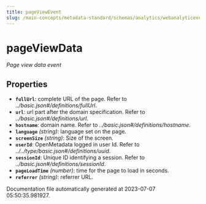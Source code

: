 ```yaml
---
title: pageViewEvent
slug: /main-concepts/metadata-standard/schemas/analytics/webanalyticeventtype/pageviewevent
---
```


# pageViewData

*Page view data event*

## Properties

- **`fullUrl`**: complete URL of the page. Refer to *../basic.json#/definitions/fullUrl*.
- **`url`**: url part after the domain specification. Refer to *../basic.json#/definitions/url*.
- **`hostname`**: domain name. Refer to *../basic.json#/definitions/hostname*.
- **`language`** *(string)*: language set on the page.
- **`screenSize`** *(string)*: Size of the screen.
- **`userId`**: OpenMetadata logged in user Id. Refer to *../../type/basic.json#/definitions/uuid*.
- **`sessionId`**: Unique ID identifying a session. Refer to *../basic.json#/definitions/sessionId*.
- **`pageLoadTime`** *(number)*: time for the page to load in seconds.
- **`referrer`** *(string)*: referrer URL.


Documentation file automatically generated at 2023-07-07 05:50:35.981927.
